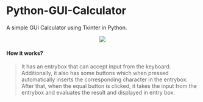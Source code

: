 # Python-GUI-Calculator
A simple GUI Calculator using Tkinter in Python.
<p align='center'>
  <img src='[https://github.com/SaiSwarup27/Python-GUI-Calculator/blob/master/image/Calculator.png](https://github.com/Noamshabat1/GUI-Calculator-/blob/master/image/Calculator.png)'/>
</p>

#### How it works?

>It has an entrybox that can accept input from the keyboard. Additionally, it also has some buttons which when pressed automatically inserts the corresponding character in the entrybox. After that, when the equal button is clicked, it takes the input from the entrybox and evaluates the result and displayed in entry box.
</p>
